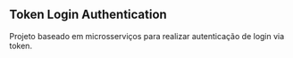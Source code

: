 ## Token Login Authentication

Projeto baseado em microsserviços para realizar autenticação de login via token.